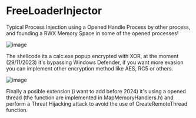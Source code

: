 # FreeLoaderInjector
Typical Process Injection using a Opened Handle Process by other process, and founding a RWX Memory Space in some of the opened processes!

![image](https://github.com/S12cybersecurity/FreeLoaderInjector/assets/79543461/7bcdec8d-f761-4cdc-9c14-db08f60f1fb5)

The shellcode its a calc.exe popup encrypted with XOR, at the moment (29/11/2023) it's bypassing Windows Defender, if you want more evasion you can implement other encryption method like AES, RC5 or others.

![image](https://github.com/S12cybersecurity/FreeLoaderInjector/assets/79543461/666eea91-8d83-48ee-89dd-b7dbf755bcc8)

Finally a posible extension (i want to add before 2024) it's using a opened thread (the function are implemented in MapMemoryHandlers.h) and perform a Threat Hijacking attack to avoid the use of CreateRemoteThread function.
